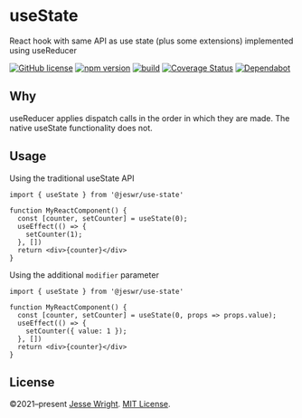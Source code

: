 # useState

React hook with same API as use state (plus some extensions) implemented using useReducer

[![GitHub license](https://img.shields.io/github/license/jeswr/useState.svg)](https://github.com/jeswr/useState/blob/master/LICENSE)
[![npm version](https://img.shields.io/npm/v/@jeswr/use-state.svg)](https://www.npmjs.com/package/@jeswr/use-state)
[![build](https://img.shields.io/github/checks-status/jeswr/useState/main.svg)](https://github.com/jeswr/useState/tree/main/)
[![Coverage Status](https://coveralls.io/repos/github/jeswr/useState/badge.svg?branch=main)](https://coveralls.io/github/jeswr/useState?branch=main)
[![Dependabot](https://badgen.net/badge/Dependabot/enabled/green?icon=dependabot)](https://dependabot.com/)
## Why

useReducer applies dispatch calls in the order in which they are made. The native useState functionality does not.

## Usage

Using the traditional useState API

```tsx
import { useState } from '@jeswr/use-state'

function MyReactComponent() {
  const [counter, setCounter] = useState(0);
  useEffect(() => {
    setCounter(1);
  }, [])
  return <div>{counter}</div>
}
```

Using the additional `modifier` parameter

```tsx
import { useState } from '@jeswr/use-state'

function MyReactComponent() {
  const [counter, setCounter] = useState(0, props => props.value);
  useEffect(() => {
    setCounter({ value: 1 });
  }, [])
  return <div>{counter}</div>
}
```

## License
©2021–present
[Jesse Wright](https://github.com/jeswr).
[MIT License](https://github.com/jeswr/useState/blob/master/LICENSE.md).
